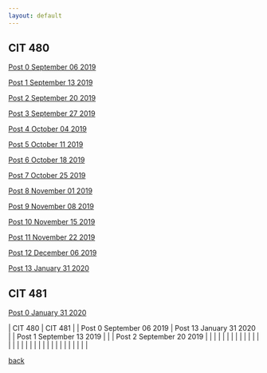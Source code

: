 ```yaml
---
layout: default
---
```

 


## CIT 480

<a href="2019-09-06-Blog-Entry-0.html">Post 0 September 06 2019</a>

<a href="2019-09-13-Blog-Entry-1.html">Post 1 September 13 2019</a>

<a href="2019-09-20-Blog-Entry-2.html">Post 2 September 20 2019</a>

<a href="2019-09-27-Blog-Entry-3.html">Post 3 September 27 2019</a>

<a href="2019-10-04-Blog-Entry-4.html">Post 4 October 04 2019</a>

<a href="2019-10-11-Blog-Entry-5.html">Post 5 October 11 2019</a>

<a href="2019-10-18-Blog-Entry-6.html">Post 6 October 18 2019</a>

<a href="2019-10-25-Blog-Entry-7.html">Post 7 October 25 2019</a>

<a href="2019-11-01-Blog-Entry-8.html">Post 8 November 01 2019</a>

<a href="2019-11-08-Blog-Entry-9.html">Post 9 November 08 2019</a>

<a href="2019-11-15-Blog-Entry-10.html">Post 10 November 15 2019</a>

<a href="2019-11-22-Blog-Entry-11.html">Post 11 November 22 2019</a>

<a href="2019-12-06-Blog-Entry-12.html">Post 12 December 06 2019</a>

<a href="2020-01-31-Blog-Entry-13.html">Post 13 January 31 2020</a>


## CIT 481

<a href="2020-01-31-Blog-Entry-0.html">Post 0 January 31 2020</a>



|          CIT 480         |         CIT 481                |
| Post 0 September 06 2019 | Post 13 January 31 2020 |
| Post 1 September 13 2019 |                         |
| Post 2 September 20 2019 |                         |
|                          |                         |
|                          |                         |
|                          |                         |
|                          |                         |
|                          |                         |
|                          |                         |
|                          |                         |
|                          |                         |
|                          |                         |
|                          |                         |






[back](./)
